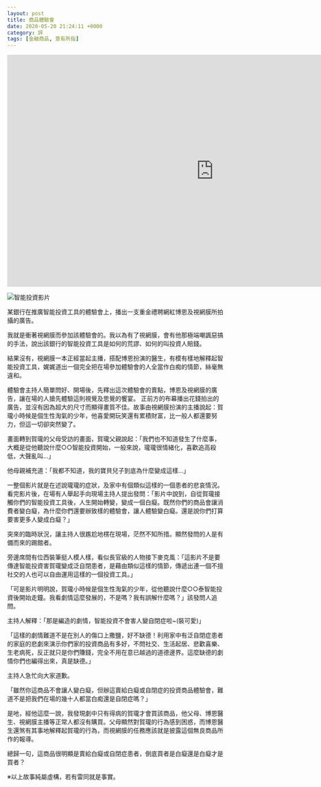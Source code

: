 ```yaml
---
layout: post
title: 商品體驗會
date: 2020-05-20 21:24:11 +0000
category: 評
tags: [金融商品, 意有所指]
---
```


<iframe width="962" height="541" src="https://www.youtube.com/embed/R5qgfypXDec" frameborder="0" allow="accelerometer; autoplay; encrypted-media; gyroscope; picture-in-picture" allowfullscreen></iframe>

![智能投資影片](/blog/assets/images/2020/robo1.png)<br />

某銀行在推廣智能投資工具的體驗會上，播出一支重金禮聘網紅博恩及視網膜所拍攝的廣告。

我就是衝著視網膜而參加該體驗會的。我以為有了視網膜，會有他那極端嘲諷惡搞的手法，說出該銀行的智能投資工具是如何的荒謬、如何的叫投資人賠錢。

<!--more-->


結果沒有，視網膜一本正經當起主播，搭配博恩扮演的醫生，有模有樣地解釋起智能投資工具，娓娓道出一個完全把在場參加體驗會的人全當作白痴的情節，絲毫無違和。

體驗會主持人簡單問好、開場後，先釋出這次體驗會的賣點，博恩及視網膜的廣告，讓在場的人搶先體驗這則視覺及思覺的饗宴。
正前方的布幕播出花錢拍出的廣告，並沒有因為超大的尺寸而顯得畫質不佳。故事由視網膜扮演的主播說起：賀瓏小時候是個生性淘氣的少年，他喜愛開玩笑還有累積財富，比一般人都還要努力，但這一切卻突然變了。

畫面轉到賀瓏的父母受訪的畫面，賀瓏父親說起：「我們也不知道發生了什麼事，大概是從他聽說什麼○○智能投資開始，一般來說，瓏瓏很情緒化，喜歡追高殺低，大聲亂叫…」

他母親補充道：「我都不知道，我的寶貝兒子到底為什麼變成這樣…」


一整個影片就是在述說瓏瓏的症狀，及家中有個類似這樣的一個患者的悲哀情況。
看完影片後，在場有人舉起手向現場主持人提出發問：「影片中說到，自從賀瓏接觸你們的智能投資工具後，人生開始轉變，變成一個白癡。既然你們的商品會讓消費者變白癡，為什麼你們還要辦致樣的體驗會，讓人體驗變白癡。還是說你們打算要害更多人變成白癡？」

突來的臨時狀況，讓主持人很尷尬地楞在現場，茫然不知所措。顯然發問的人是有備而來的踢館者。

旁邊席間有位西裝筆挺人模人樣，看似長官級的人物接下麥克風：「這影片不是要傳達智能投資害賀瓏變成泛自閉患者，是藉由類似這樣的情節，傳遞出連一個不擅社交的人也可以自由運用這樣的一個投資工具。」

「可是影片明明說，賀瓏小時候是個生性淘氣的少年，從他聽說什麼○○泰智能投資後開始走鐘。我看劇情這麼發展的，不是嗎？我有誤解什麼嗎？」該發問人追問。

主持人解釋：「那是編造的劇情，智能投資不會害人變自閉症啦~(裝可愛)」

「這樣的劇情難道不是在別人的傷口上撒鹽，好不缺德！利用家中有泛自閉症患者的家庭的悲劇來演示你們家的投資商品有多好，不問社交、生活起居、悲歡喜樂、生老病死，反正就只是你們賺錢，完全不用在意已越過的道德邊界。這麼缺德的劇情你們也編得出來，真是缺德。」

主持人急忙向大家道歉。

「雖然你這商品不會讓人變白癡，但辦這賣給白癡或自閉症的投資商品體驗會，難道不是把我們在場的幾十人都當白痴還是自閉症嗎？」

是吔，經他這麼一說，我發現劇中只有得病的賀瓏才會買該商品，他父母、博恩醫生、視網膜主播等正常人都沒有購買。父母顯然對賀瓏的行為感到困惑，而博恩醫生還煞有其事地解釋起賀瓏的行為，而視網膜的任務應該就是披露這個無良商品所作的報導。

總歸一句，這商品很明顯是賣給白癡或自閉症患者，倒底買者是白癡還是白癡才是買者？

※以上故事純屬虛構，若有雷同就是事實。
